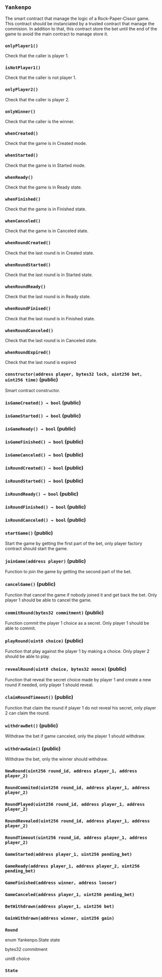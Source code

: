 ## `Yankenpo`



The smart contract that manage the logic of a Rock-Paper-Cissor game.
This contract should be instanciated by a trusted contract that manage the commision.
In addition to that, this contract store the bet until the end of the game 
to avoid the main contract to manage store it.

### `onlyPlayer1()`



Check that the caller is player 1.

### `isNotPlayer1()`



Check that the caller is not player 1.

### `onlyPlayer2()`



Check that the caller is player 2.

### `onlyWinner()`



Check that the caller is the winner.

### `whenCreated()`



Check that the game is in Created mode.

### `whenStarted()`



Check that the game is in Started mode.

### `whenReady()`



Check that the game is in Ready state.

### `whenFinished()`



Check that the game is in Finished state.

### `whenCanceled()`



Check that the game is in Canceled state.

### `whenRoundCreated()`



Check that the last round is in Created state.

### `whenRoundStarted()`



Check that the last round is in Started state.

### `whenRoundReady()`



Check that the last round is in Ready state.

### `whenRoundFinised()`



Check that the last round is in Finished state.

### `whenRoundCanceled()`



Check that the last round is in Canceled state.

### `whenRoundExpired()`



Check that the last round is expired


### `constructor(address player, bytes32 lock, uint256 bet, uint256 time)` (public)



Smart contract constructor.


### `isGameCreated() → bool` (public)





### `isGameStarted() → bool` (public)





### `isGameReady() → bool` (public)





### `isGameFinished() → bool` (public)





### `isGameCanceled() → bool` (public)





### `isRoundCreated() → bool` (public)





### `isRoundStarted() → bool` (public)





### `isRoundReady() → bool` (public)





### `isRoundFinished() → bool` (public)





### `isRoundCanceled() → bool` (public)





### `startGame()` (public)



Start the game by getting the first part of the bet,
only player factory contract should start the game.

### `joinGame(address player)` (public)



Function to join the game by getting the second part of the bet.


### `cancelGame()` (public)



Function that cancel the game if nobody joined it and get back the bet.
Only player 1 should be able to cancel the game.

### `commitRound(bytes32 commitment)` (public)



Function commit the player 1 choice as a secret.
Only player 1 should be able to commit.

### `playRound(uint8 choice)` (public)



Function that play against the player 1 by making a choice.
Only player 2 should be able to play.


### `revealRound(uint8 choice, bytes32 nonce)` (public)



Function that reveal the secret choice made by player 1 and create
a new round if needed, only player 1 should reveal.


### `claimRoundTimeout()` (public)



Function that claim the round if player 1 do not reveal his secret,
only player 2 can claim the round.

### `withdrawBet()` (public)



Withdraw the bet if game canceled, only the player 1 should withdraw.

### `withdrawGain()` (public)



Withdraw the bet, only the winner should withdraw.


### `NewRound(uint256 round_id, address player_1, address player_2)`





### `RoundCommited(uint256 round_id, address player_1, address player_2)`





### `RoundPlayed(uint256 round_id, address player_1, address player_2)`





### `RoundRevealed(uint256 round_id, address player_1, address player_2)`





### `RoundTimeout(uint256 round_id, address player_1, address player_2)`





### `GameStarted(address player_1, uint256 pending_bet)`





### `GameReady(address player_1, address player_2, uint256 pending_bet)`





### `GameFinished(address winner, address looser)`





### `GameCanceled(address player_1, uint256 pending_bet)`





### `BetWithdrawn(address player_1, uint256 bet)`





### `GainWithdrawn(address winner, uint256 gain)`






### `Round`


enum Yankenpo.State state


bytes32 commitment


uint8 choice



### `State`

















